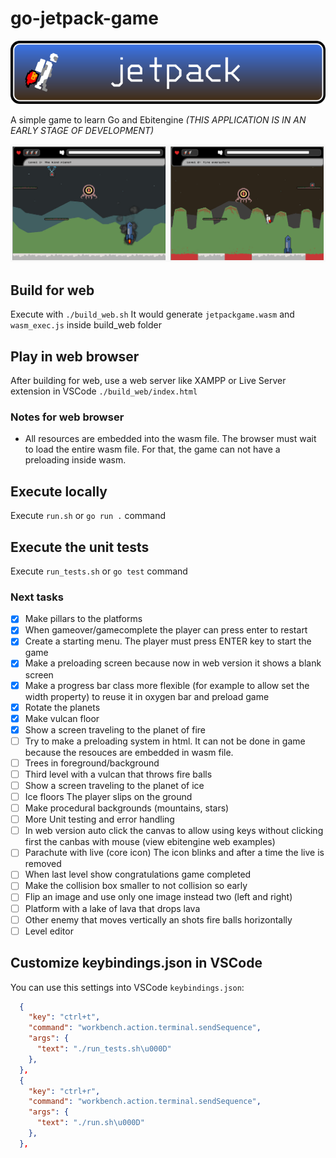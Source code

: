 # go-jetpack-game

![jetpack game banner](https://github.com/darellanodev/jetpack-game/blob/main/img_github_readme/banner.png?raw=true)

A simple game to learn Go and Ebitengine *(THIS APPLICATION IS IN AN EARLY STAGE OF DEVELOPMENT)*

![jetpack game screenshots](https://github.com/darellanodev/jetpack-game/blob/main/img_github_readme/screenshots.png?raw=true)

## Build for web

Execute with `./build_web.sh` It would generate `jetpackgame.wasm` and `wasm_exec.js` inside build_web folder

## Play in web browser

After building for web, use a web server like XAMPP or Live Server extension in VSCode `./build_web/index.html`

### Notes for web browser

- All resources are embedded into the wasm file. The browser must wait to load the entire wasm file. For that, the game can not have a preloading inside wasm.

## Execute locally

Execute `run.sh` or `go run .` command

## Execute the unit tests

Execute `run_tests.sh` or `go test` command

### Next tasks

- [x] Make pillars to the platforms
- [x] When gameover/gamecomplete the player can press enter to restart
- [x] Create a starting menu. The player must press ENTER key to start the game
- [x] Make a preloading screen because now in web version it shows a blank screen
- [x] Make a progress bar class more flexible (for example to allow set the width property) to reuse it in oxygen bar and preload game
- [x] Rotate the planets
- [x] Make vulcan floor
- [x] Show a screen traveling to the planet of fire
- [ ] Try to make a preloading system in html. It can not be done in game because the resouces are embedded in wasm file.
- [ ] Trees in foreground/background
- [ ] Third level with a vulcan that throws fire balls
- [ ] Show a screen traveling to the planet of ice
- [ ] Ice floors The player slips on the ground
- [ ] Make procedural backgrounds (mountains, stars)
- [ ] More Unit testing and error handling
- [ ] In web version auto click the canvas to allow using keys without clicking first the canbas with mouse (view ebitengine web examples)
- [ ] Parachute with live (core icon) The icon blinks and after a time the live is removed
- [ ] When last level show congratulations game completed
- [ ] Make the collision box smaller to not collision so early
- [ ] Flip an image and use only one image instead two (left and right)
- [ ] Platform with a lake of lava that drops lava
- [ ] Other enemy that moves vertically an shots fire balls horizontally
- [ ] Level editor

## Customize keybindings.json in VSCode

You can use this settings into VSCode `keybindings.json`:

```json
  {
    "key": "ctrl+t",
    "command": "workbench.action.terminal.sendSequence",
    "args": {
      "text": "./run_tests.sh\u000D"
    },
  },
  {
    "key": "ctrl+r",
    "command": "workbench.action.terminal.sendSequence",
    "args": {
      "text": "./run.sh\u000D"
    },
  },
```
